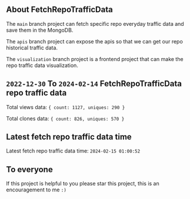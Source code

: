 ## About FetchRepoTrafficData

The `main` branch project can fetch specific repo everyday traffic data and save them in the MongoDB.

The `apis` branch project can expose the apis so that we can get our repo historical traffic data.

The `visualization` branch project is a frontend project that can make the repo traffic data visualization.

## `2022-12-30` To `2024-02-14` FetchRepoTrafficData repo traffic data

Total views data: `{ count: 1127, uniques: 290 }`

Total clones data: `{ count: 826, uniques: 570 }`

## Latest fetch repo traffic data time

Latest fetch repo traffic data time: `2024-02-15 01:00:52`

## To everyone

If this project is helpful to you please star this project, this is an encouragement to me `:)`



